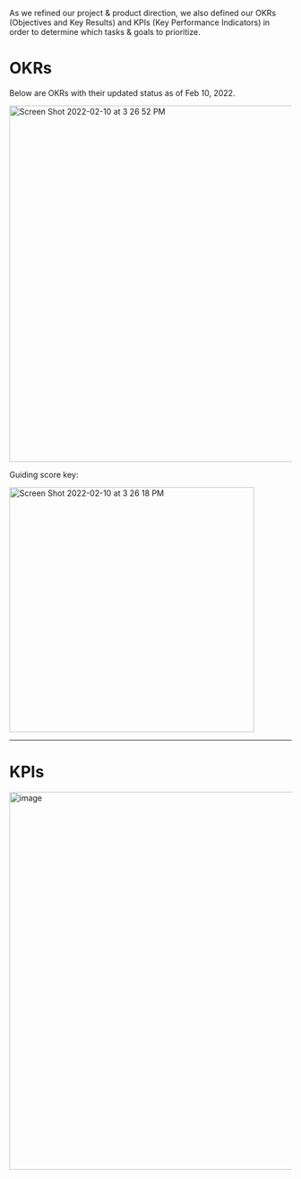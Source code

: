 As we refined our project & product direction, we also defined our OKRs (Objectives and Key Results) and KPIs (Key Performance Indicators) in order to determine which tasks & goals to prioritize.

# OKRs
Below are OKRs with their updated status as of Feb 10, 2022.

<img width="636" alt="Screen Shot 2022-02-10 at 3 26 52 PM" src="https://user-images.githubusercontent.com/41938999/153514027-b7e1a066-e963-4726-a493-e55f22c3a101.png">


Guiding score key:

<img width="437" alt="Screen Shot 2022-02-10 at 3 26 18 PM" src="https://user-images.githubusercontent.com/41938999/153513959-fc7c9cbb-20c6-443b-952f-ed4850c5f50d.png"> 


***

# KPIs

<img width="674" alt="image" src="https://user-images.githubusercontent.com/41938999/153514816-846748ae-015d-4483-95a4-c3e883e2dc6c.png">
